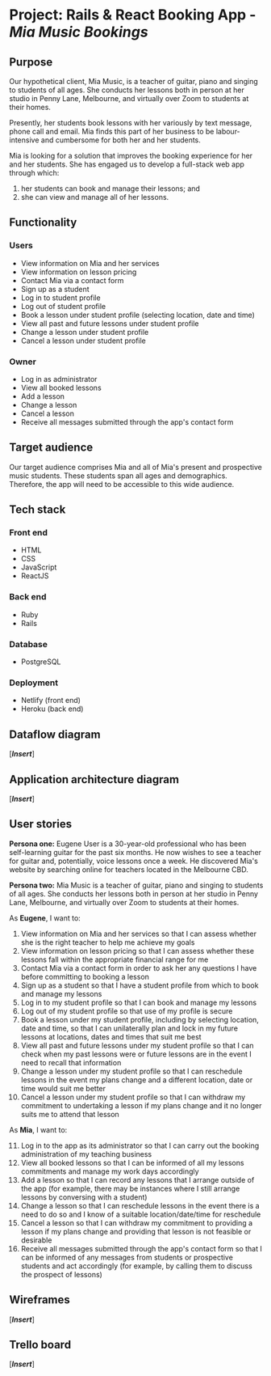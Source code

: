 # Project: Rails & React Booking App - *Mia Music Bookings*

## Purpose

Our hypothetical client, Mia Music, is a teacher of guitar, piano and singing to students of all ages. She conducts her lessons both in person at her studio in Penny Lane, Melbourne, and virtually over Zoom to students at their homes.

Presently, her students book lessons with her variously by text message, phone call and email. Mia finds this part of her business to be labour-intensive and cumbersome for both her and her students.

Mia is looking for a solution that improves the booking experience for her and her students. She has engaged us to develop a full-stack web app through which:

1. her students can book and manage their lessons; and
2. she can view and manage all of her lessons.

## Functionality

### Users

- View information on Mia and her services
- View information on lesson pricing
- Contact Mia via a contact form
- Sign up as a student
- Log in to student profile
- Log out of student profile
- Book a lesson under student profile (selecting location, date and time)
- View all past and future lessons under student profile
- Change a lesson under student profile
- Cancel a lesson under student profile

### Owner

- Log in as administrator
- View all booked lessons
- Add a lesson
- Change a lesson
- Cancel a lesson
- Receive all messages submitted through the app's contact form

## Target audience

Our target audience comprises Mia and all of Mia's present and prospective music students. These students span all ages and demographics. Therefore, the app will need to be accessible to this wide audience.

## Tech stack

### Front end
- HTML
- CSS
- JavaScript
- ReactJS

### Back end
- Ruby
- Rails

### Database
- PostgreSQL

### Deployment
- Netlify (front end)
- Heroku (back end)

## Dataflow diagram

[***Insert***]

## Application architecture diagram

[***Insert***]

## User stories

**Persona one:** Eugene User is a 30-year-old professional who has been self-learning guitar for the past six months. He now wishes to see a teacher for guitar and, potentially, voice lessons once a week. He discovered Mia's website by searching online for teachers located in the Melbourne CBD.

**Persona two:** Mia Music is a teacher of guitar, piano and singing to students of all ages. She conducts her lessons both in person at her studio in Penny Lane, Melbourne, and virtually over Zoom to students at their homes.

As **Eugene**, I want to:

1. View information on Mia and her services so that I can assess whether she is the right teacher to help me achieve my goals
2. View information on lesson pricing so that I can assess whether these lessons fall within the appropriate financial range for me
3. Contact Mia via a contact form in order to ask her any questions I have before committing to booking a lesson
4. Sign up as a student so that I have a student profile from which to book and manage my lessons
5. Log in to my student profile so that I can book and manage my lessons
6. Log out of my student profile so that use of my profile is secure
7. Book a lesson under my student profile, including by selecting location, date and time, so that I can unilaterally plan and lock in my future lessons at locations, dates and times that suit me best
8. View all past and future lessons under my student profile so that I can check when my past lessons were or future lessons are in the event I need to recall that information
9. Change a lesson under my student profile so that I can reschedule lessons in the event my plans change and a different location, date or time would suit me better
10. Cancel a lesson under my student profile so that I can withdraw my commitment to undertaking a lesson if my plans change and it no longer suits me to attend that lesson

As **Mia**, I want to:

11.  Log in to the app as its administrator so that I can carry out the booking administration of my teaching business
12.  View all booked lessons so that I can be informed of all my lessons commitments and manage my work days accordingly
13.  Add a lesson so that I can record any lessons that I arrange outside of the app (for example, there may be instances where I still arrange lessons by conversing with a student)
14.  Change a lesson so that I can reschedule lessons in the event there is a need to do so and I know of a suitable location/date/time for reschedule
15.  Cancel a lesson so that I can withdraw my commitment to providing a lesson if my plans change and providing that lesson is not feasible or desirable
16.  Receive all messages submitted through the app's contact form so that I can be informed of any messages from students or prospective students and act accordingly (for example, by calling them to discuss the prospect of lessons)

## Wireframes

[***Insert***]

## Trello board

[***Insert***]